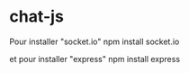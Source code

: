 # chat-js

Pour installer "socket.io" 
npm install socket.io


et pour installer "express" 
npm install express
